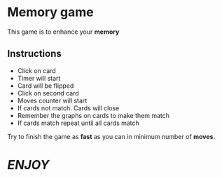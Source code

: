 # Memory game

This game is to enhance your **memory**

## Instructions

- Click on card
- Timer will start
- Card will be flipped
- Click on second card
- Moves counter will start
- If cards not match. Cards will close
- Remember the graphs on cards to make them match
- If cards match repeat until all cards match

Try to finish the game as **fast** as you can in minimum number of **moves**.

# _ENJOY_